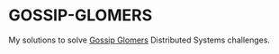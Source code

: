 # GOSSIP-GLOMERS

My solutions to solve [Gossip Glomers](https://fly.io/dist-sys/) Distributed Systems challenges.
